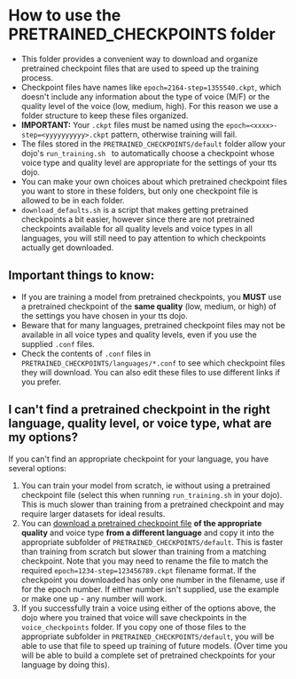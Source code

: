 # How to use the PRETRAINED_CHECKPOINTS folder

- This folder provides a convenient way to download and organize pretrained checkpoint files that are used to speed up the training process.
- Checkpoint files have names like `epoch=2164-step=1355540.ckpt`, which doesn't include any information about the type of voice (M/F) or the quality level of the voice (low, medium, high).  For this reason we use a folder structure to keep these files organized.
- **IMPORTANT:** Your `.ckpt` files must be named using the `epoch=<xxxx>-step=<yyyyyyyyyy>.ckpt` pattern, otherwise training will fail.
- The files stored in the `PRETRAINED_CHECKPOINTS/default` folder allow your dojo's `run_training.sh ` to automatically choose a checkpoint whose voice type and quality level are appropriate for the settings of your tts dojo.
- You can make your own choices about which pretrained checkpoint files you want to store in these folders, but only one checkpoint file is allowed to be in each folder.
- `download_defaults.sh` is a script that makes getting pretrained checkpoints a bit easier, however since there are not pretrained checkpoints available for all quality levels and voice types in all languages, you will still need to pay attention to which checkpoints actually get downloaded.

## Important things to know: 
- If you are training a model from pretrained checkpoints, you **MUST** use a pretrained checkpoint of the **same quality** (low, medium, or high) of the settings you have chosen in your tts dojo.
- Beware that for many languages, pretrained checkpoint files may not be available in all voice types and quality levels, even if you use the supplied `.conf` files.
- Check the contents of `.conf` files in `PRETRAINED_CHECKPOINTS/languages/*.conf` to see which checkpoint files they will download.  You can also edit these files to use different links if you prefer.

## I can't find a pretrained checkpoint in the right language, quality level, or voice type, what are my options?
If you can't find an appropriate checkpoint for your language, you have several options:
1.  You can train your model from scratch, ie without using a pretrained checkpoint file (select this when running `run_training.sh` in your dojo).  This is much slower than training from a pretrained checkpoint and may require larger datasets for ideal results.
2.  You can [download a pretrained checkpoint file](https://huggingface.co/datasets/rhasspy/piper-checkpoints/tree/main) **of the appropriate quality** and voice type **from a different language** and copy it into the appropriate subfolder of `PRETRAINED_CHECKPOINTS/default`.  This is faster than training from scratch but slower than training from a matching checkpoint.  Note that you may need to rename the file to match the required `epoch=1234-step=123456789.ckpt` filename format. If the checkpoint you downloaded has only one number in the filename, use if for the epoch number.  If either number isn't supplied, use the example or make one up - any number will work.
3.  If you successfully train a voice using either of the options above, the dojo where you trained that voice will save checkpoints in the `voice_checkpoints` folder.   If you copy one of those files to the appropriate subfolder in  `PRETRAINED_CHECKPOINTS/default`, you will be able to use that file to speed up training of future models.  (Over time you will be able to build a complete set of pretrained checkpoints for your language by doing this).
